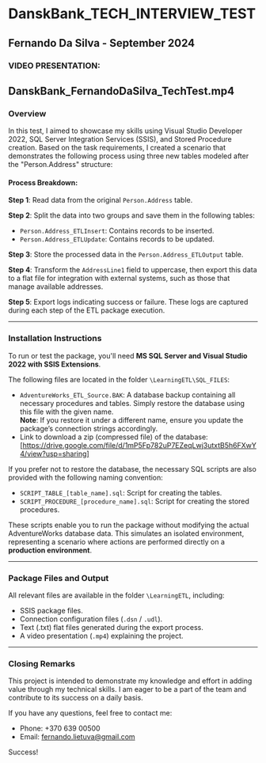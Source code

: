 # DanskBank_TECH_INTERVIEW_TEST
## Fernando Da Silva - September 2024  

### VIDEO PRESENTATION:  
DanskBank_FernandoDaSilva_TechTest.mp4
---
### Overview
In this test, I aimed to showcase my skills using Visual Studio Developer 2022, SQL Server Integration Services (SSIS), and Stored Procedure creation.
Based on the task requirements, I created a scenario that demonstrates the following process using three new tables modeled after the "Person.Address" structure:

#### Process Breakdown:
**Step 1**: Read data from the original `Person.Address` table.  

**Step 2**: Split the data into two groups and save them in the following tables:
  - `Person.Address_ETLInsert`: Contains records to be inserted.
  - `Person.Address_ETLUpdate`: Contains records to be updated.  

**Step 3**: Store the processed data in the `Person.Address_ETLOutput` table.  

**Step 4**: Transform the `AddressLine1` field to uppercase, then export this data to a flat file for integration with external systems, such as those that manage available addresses.  

**Step 5**: Export logs indicating success or failure. These logs are captured during each step of the ETL package execution.

---

### Installation Instructions
To run or test the package, you'll need **MS SQL Server and Visual Studio 2022 with SSIS Extensions**.

The following files are located in the folder `\LearningETL\SQL_FILES`:  
- `AdventureWorks_ETL_Source.BAK`: A database backup containing all necessary procedures and tables. Simply restore the database using this file with the given name.  
  **Note**: If you restore it under a different name, ensure you update the package’s connection strings accordingly.
- Link to download a zip (compressed file) of the database: [https://drive.google.com/file/d/1mP5Fp782uP7EZeqLwj3utxtB5h6FXwY4/view?usp=sharing]


If you prefer not to restore the database, the necessary SQL scripts are also provided with the following naming convention:  
- `SCRIPT_TABLE_[table_name].sql`: Script for creating the tables.
- `SCRIPT_PROCEDURE_[procedure_name].sql`: Script for creating the stored procedures.

These scripts enable you to run the package without modifying the actual AdventureWorks database data. This simulates an isolated environment, representing a scenario where actions are performed directly on a **production environment**.

---

### Package Files and Output

All relevant files are available in the folder `\LearningETL`, including:  
- SSIS package files.  
- Connection configuration files (`.dsn` / `.udl`).  
- Text (.txt) flat files generated during the export process.  
- A video presentation (`.mp4`) explaining the project.

---

### Closing Remarks

This project is intended to demonstrate my knowledge and effort in adding value through my technical skills. I am eager to be a part of the team and contribute to its success on a daily basis.

If you have any questions, feel free to contact me:  
- Phone: +370 639 00500  
- Email: fernando.lietuva@gmail.com  

Success!
